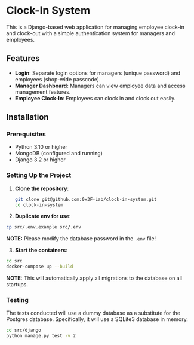 # Clock-In System

This is a Django-based web application for managing employee clock-in and clock-out with a simple authentication system for managers and employees.

## Features

- **Login**: Separate login options for managers (unique password) and employees (shop-wide passcode).
- **Manager Dashboard**: Managers can view employee data and access management features.
- **Employee Clock-In**: Employees can clock in and clock out easily.

## Installation

### Prerequisites

- Python 3.10 or higher
- MongoDB (configured and running)
- Django 3.2 or higher

### Setting Up the Project

1. **Clone the repository**:
   ```bash
   git clone git@github.com:0x3F-Lab/clock-in-system.git
   cd clock-in-system
   ```

2. **Duplicate env for use**:
  ```bash
  cp src/.env.example src/.env
  ```
  **NOTE:** Please modify the database password in the `.env` file!

3. **Start the containers**:
  ```bash
  cd src
  docker-compose up --build
  ```

  **NOTE:** This will automatically apply all migrations to the database on all startups.


### Testing
The tests conducted will use a dummy database as a substitute for the Postgres database. Specifically, it will use a SQLite3 database in memory.

  ```bash
  cd src/django
  python manage.py test -v 2
  ```
